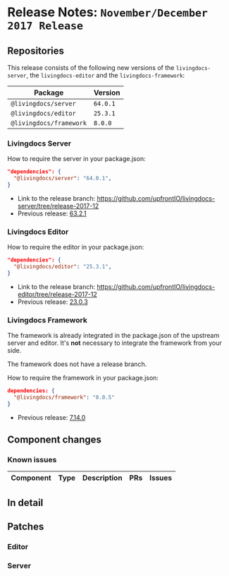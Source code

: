 # Release Notes: `November/December 2017 Release`

## Repositories

This release consists of the following new versions of the `livingdocs-server`, the `livingdocs-editor` and the `livingdocs-framework`:

Package | Version
--- | ---
`@livingdocs/server` | `64.0.1`
`@livingdocs/editor` | `25.3.1`
`@livingdocs/framework` | `8.0.0`

### Livingdocs Server

How to require the server in your package.json:

```json
"dependencies": {
  "@livingdocs/server": "64.0.1",
}
```

- Link to the release branch:
  https://github.com/upfrontIO/livingdocs-server/tree/release-2017-12
- Previous release: [63.2.1](https://github.com/upfrontIO/livingdocs-release-notes/blob/master/releases/release-2017-10.md#livingdocs-server)

### Livingdocs Editor

How to require the editor in your package.json:

```json
"dependencies": {
  "@livingdocs/editor": "25.3.1",
}
```

- Link to the release branch:
  https://github.com/upfrontIO/livingdocs-editor/tree/release-2017-12
- Previous release: [23.0.3](https://github.com/upfrontIO/livingdocs-release-notes/blob/master/releases/release-2017-10.md#livingdocs-editor)

### Livingdocs Framework

The framework is already integrated in the package.json of the upstream server and editor. It's **not** necessary to integrate the framework from your side.

The framework does not have a release branch.

How to require the framework in your package.json:

```json
dependencies: {
  "@livingdocs/framework": "8.0.5"
}
```
- Previous release: [7.14.0](https://github.com/upfrontIO/livingdocs-release-notes/blob/master/releases/release-2017-10.md#livingdocs-framework)

## Component changes

### Known issues

Component | Type | Description | PRs | Issues
--- | --- | --- | --- | ---

## In detail

## Patches

### Editor

### Server
